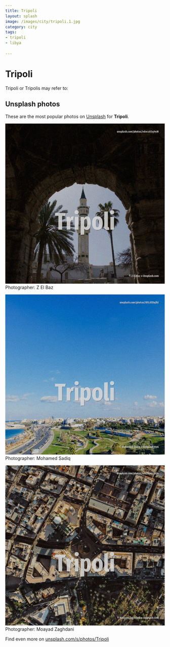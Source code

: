 ```yaml
---
title: Tripoli
layout: splash
image: /images/city/tripoli.1.jpg
category: city
tags:
- tripoli
- libya

---
```

# Tripoli

Tripoli or Tripolis  may refer to:    

 
## Unsplash photos
These are the most popular photos on [Unsplash](https://unsplash.com) for **Tripoli**.
 
![Tripoli](/images/city/tripoli.1.jpg)
Photographer:  Z El Baz
 
![Tripoli](/images/city/tripoli.2.jpg)
Photographer:  Mohamed Sadiq
 
![Tripoli](/images/city/tripoli.3.jpg)
Photographer:  Moayad Zaghdani
 
Find even more on [unsplash.com/s/photos/Tripoli](https://unsplash.com/s/photos/Tripoli)
 
